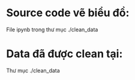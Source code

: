 # Source code vẽ biểu đồ:
File ipynb trong thư mục ./clean_data

# Data đã được clean tại: 
Thư mục ./clean_data
